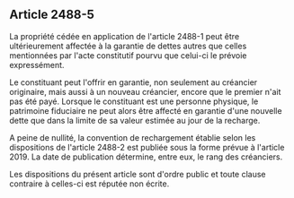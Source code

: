 Article 2488-5
----
La propriété cédée en application de l'article 2488-1 peut être ultérieurement
affectée à la garantie de dettes autres que celles mentionnées par l'acte
constitutif pourvu que celui-ci le prévoie expressément.

Le constituant peut l'offrir en garantie, non seulement au créancier originaire,
mais aussi à un nouveau créancier, encore que le premier n'ait pas été payé.
Lorsque le constituant est une personne physique, le patrimoine fiduciaire ne
peut alors être affecté en garantie d'une nouvelle dette que dans la limite de
sa valeur estimée au jour de la recharge.

A peine de nullité, la convention de rechargement établie selon les dispositions
de l'article 2488-2 est publiée sous la forme prévue à l'article 2019. La date
de publication détermine, entre eux, le rang des créanciers.

Les dispositions du présent article sont d'ordre public et toute clause
contraire à celles-ci est réputée non écrite.
